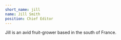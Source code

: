 ```yaml
---
short_name: jill
name: Jill Smith
position: Chief Editor
---
```


Jill is an avid fruit-grower based in the south of France.